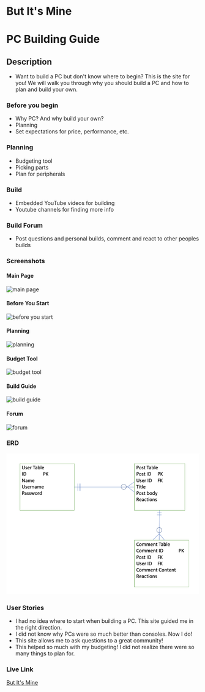# But It's Mine

# PC Building Guide

## Description

* Want to build a PC but don't know where to begin? This is the site for you! We will walk you through why you should build a PC and how to plan and build your own.

### Before you begin

* Why PC? And why build your own?
* Planning
* Set expectations for price, performance, etc.

### Planning

* Budgeting tool
* Picking parts
* Plan for peripherals 

### Build

* Embedded YouTube videos for building
* Youtube channels for finding more info

### Build Forum

* Post questions and personal builds, comment and react to other peoples builds

### Screenshots
#### Main Page
![main page](https://i.imgur.com/dY4qUBP.png)

#### Before You Start
![before you start](https://i.imgur.com/grKxHVD.png)

#### Planning
![planning](https://i.imgur.com/UNDdabX.png)

#### Budget Tool
![budget tool](https://i.imgur.com/C11qhql.png)

#### Build Guide
![build guide](https://i.imgur.com/4IH9WLl.png)

#### Forum
![forum](https://i.imgur.com/pufxJEO.png)

### ERD
![erd](https://github.com/tck9173/But-Its-Mine/blob/main/Planning/ERD.png)

### User Stories
* I had no idea where to start when building a PC. This site guided me in the right direction.
* I did not know why PCs were so much better than consoles. Now I do!
* This site allows me to ask questions to a great community!
* This helped so much with my budgeting! I did not realize there were so many things to plan for.

### Live Link
[But It's Mine](https://but-its-mine.surge.sh/)
